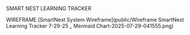 SMART NEST LEARNING TRACKER 

WIREFRAME
[SmartNest System Wireframe](public/Wireframe SmartNest Learning Tracker 7-29-25 _ Mermaid Chart-2025-07-29-041555.png)
